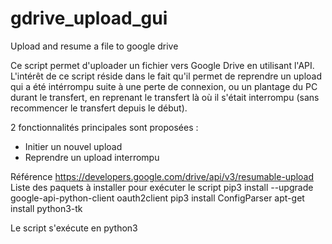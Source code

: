 # gdrive_upload_gui
Upload and resume a file to google drive

Ce script permet d'uploader un fichier vers Google Drive en utilisant l'API.
L'intérêt de ce script réside dans le fait qu'il permet de reprendre un upload
 qui a été intérrompu suite à une perte de connexion, ou un plantage du PC durant le transfert, 
 en reprenant le transfert là où il s'était interrompu (sans recommencer le transfert depuis le début).

2 fonctionnalités principales sont proposées : 
  - Initier un nouvel upload
  - Reprendre un upload interrompu

Référence 
  https://developers.google.com/drive/api/v3/resumable-upload
Liste des paquets à installer pour exécuter le script
  pip3 install --upgrade google-api-python-client oauth2client
  pip3 install ConfigParser
  apt-get install python3-tk

Le script s'exécute en python3
